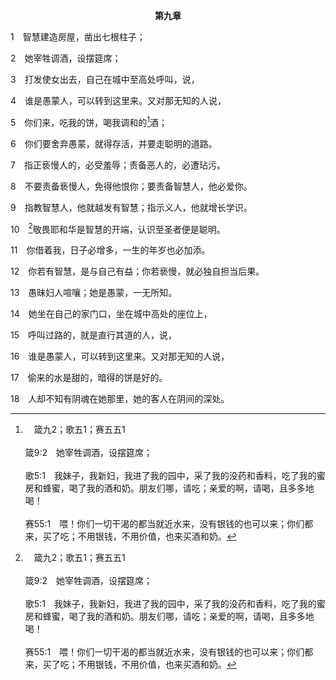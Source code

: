 <p style="text-align:center;font-weight:bold;">第九章</p>

1　智慧建造房屋，凿出七根柱子；

2　她宰牲调酒，设摆筵席；

3　打发使女出去，自己在城中至高处呼叫，说，

4　谁是愚蒙人，可以转到这里来。又对那无知的人说，

5　你们来，吃我的饼，喝我调和的[^a]酒；

[^a]:　箴九2；歌五1；赛五五1<br><br>箴9:2　她宰牲调酒，设摆筵席；<br><br>歌5:1　我妹子，我新妇，我进了我的园中，采了我的没药和香料，吃了我的蜜房和蜂蜜，喝了我的酒和奶。朋友们哪，请吃；亲爱的啊，请喝，且多多地喝！<br><br>赛55:1　喂！你们一切干渴的都当就近水来，没有银钱的也可以来；你们都来，买了吃；不用银钱，不用价值，也来买酒和奶。

6　你们要舍弃愚蒙，就得存活，并要走聪明的道路。

7　指正亵慢人的，必受羞辱；责备恶人的，必遭玷污。

8　不要责备亵慢人，免得他恨你；要责备智慧人，他必爱你。

9　指教智慧人，他就越发有智慧；指示义人，他就增长学识。

10　[^a]敬畏耶和华是智慧的开端，认识至圣者便是聪明。

[^a]:　诗一一一10；参伯二八28；箴一7<br><br>诗111:10　敬畏耶和华是智慧的开端；凡实行祂训辞的，便为明智；赞美祂的话存到永远。<br><br>伯28:28　祂对人说，看哪，敬畏主就是智慧，远离恶便是聪明。<br><br>箴1:7　敬畏耶和华是知识的开端；愚妄人藐视智慧和训诲。

11　你借着我，日子必增多，一生的年岁也必加添。

12　你若有智慧，是与自己有益；你若亵慢，就必独自担当后果。

13　愚昧妇人喧嚷；她是愚蒙，一无所知。

14　她坐在自己的家门口，坐在城中高处的座位上，

15　呼叫过路的，就是直行其道的人，说，

16　谁是愚蒙人，可以转到这里来。又对那无知的人说，

17　偷来的水是甜的，暗得的饼是好的。

18　人却不知有阴魂在她那里，她的客人在阴间的深处。
